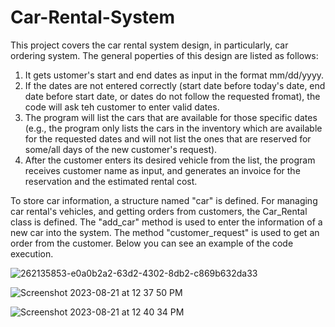 # Car-Rental-System

This project covers the car rental system design, in particularly, car ordering system. The general poperties of this design are listed as follows:

1) It gets ustomer's start and end dates as input in the format mm/dd/yyyy.
2) If the dates are not entered correctly (start date before today's date, end date before start date, or dates do not follow the requested fromat),
the code will ask teh customer to enter valid dates.
3) The program will list the cars that are available for those specific dates (e.g., the program only lists the cars in the inventory which are available for
the requested dates and will not list the ones that are reserved for some/all days of the new customer's request).
4) After the customer enters its desired vehicle from the list, the program receives customer name as input, and generates an invoice for the reservation
and the estimated rental cost.

To store car information, a structure named "car" is defined. For managing car rental's vehicles, and getting orders from customers, the Car_Rental class 
is defined. The "add_car" method is used to enter the information of a new car into the system. The method "customer_request" is used to get an order from the customer. 
Below you can see an example of the code execution.

![262135853-e0a0b2a2-63d2-4302-8db2-c869b632da33](https://github.com/sahandmsh/Car-Rental-System/assets/82970651/58dfbca9-23bc-4634-beb0-f3304146f19c)

![Screenshot 2023-08-21 at 12 37 50 PM](https://github.com/sahandmsh/Car-Rental-System/assets/82970651/428a6069-7e10-409d-a9ed-a231876b547f)

![Screenshot 2023-08-21 at 12 40 34 PM](https://github.com/sahandmsh/Car-Rental-System/assets/82970651/7dadf1b8-94c9-4938-b897-7a7f48d9e3e9)


